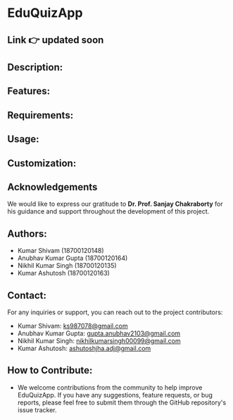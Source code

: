 # EduQuizApp
## Link 👉  updated soon

## Description:

## Features:

## Requirements:

## Usage:

## Customization:


## Acknowledgements
We would like to express our gratitude to **Dr. Prof. Sanjay Chakraborty** for his guidance and support throughout the development of this project.


## Authors:
- Kumar Shivam (18700120148)
- Anubhav Kumar Gupta (18700120164)
- Nikhil Kumar Singh (18700120135)
- Kumar Ashutosh (18700120163)


## Contact:
For any inquiries or support, you can reach out to the project contributors:

- Kumar Shivam: ks987078@gmail.com
- Anubhav Kumar Gupta: gupta.anubhav2103@gmail.com
- Nikhil Kumar Singh: nikhilkumarsingh00099@gmail.com
- Kumar Ashutosh: ashutoshjha.adj@gmail.com


## How to Contribute: 

- We welcome contributions from the community to help improve EduQuizApp. If you have any suggestions, feature requests, or bug reports, please feel free to submit them through the GitHub repository's issue tracker.
